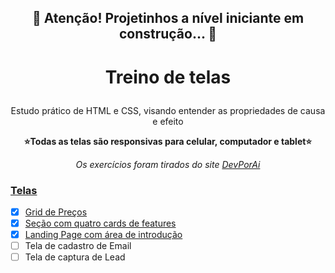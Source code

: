 <h2 align="center"> 
	🚧  Atenção! Projetinhos a nível iniciante em construção...  🚧
</h2>
<h1 align="center">
    <p>Treino de telas</p>
</h1>
<p align="center">Estudo prático de HTML e CSS, visando entender as propriedades de causa e efeito</p>
<p align="center" font-weight='bold'><b>⭐Todas as telas são responsivas para celular, computador e tablet⭐</b></p>
<p align="center" font-weight='bold'><i>Os exercícios foram tirados do site <a href="https://devporai.com.br/5-projetos-frontend-para-melhorar-suas-habilidades/"> DevPorAi</i></p>

### Telas

- [x]  <a href="https://pamlotusia.github.io/grid-preco/" target="_blank">Grid de Preços</a>
- [x] <a href="https://pamlotusia.github.io/section-four-cards.github.io/" target="_blank">Seção com quatro cards de features</a>
- [x] <a href="https://pamlotusia.github.io/landingpage/" target="_blank">Landing Page com área de introdução</a> 
- [ ] Tela de cadastro de Email
- [ ] Tela de captura de Lead
